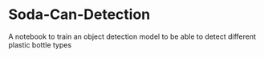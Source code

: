 # Soda-Can-Detection
A notebook to train an object detection model to be able to detect different plastic bottle types
